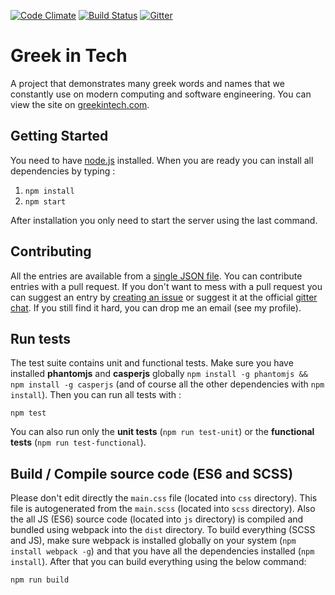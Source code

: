 [![Code Climate](https://codeclimate.com/github/tsevdos/greek-in-tech/badges/gpa.svg)](https://codeclimate.com/github/tsevdos/greek-in-tech)
[![Build Status](https://api.travis-ci.org/tsevdos/greek-in-tech.svg?branch=gh-pages)](https://travis-ci.org/tsevdos/greek-in-tech)
[![Gitter](https://badges.gitter.im/tsevdos/greek-in-tech.svg)](https://gitter.im/tsevdos/greek-in-tech?utm_source=badge&utm_medium=badge&utm_campaign=pr-badge)

# Greek in Tech
A project that demonstrates many greek words and names that we constantly use on modern computing and software engineering. You can view the site on [greekintech.com](http://greekintech.com/).

## Getting Started
You need to have [node.js](https://nodejs.org/) installed. When you are ready you can install all dependencies by typing :

1. `npm install`
2. `npm start`

After installation you only need to start the server using the last command.

## Contributing
All the entries are available from a [single JSON file](https://github.com/tsevdos/greek-in-tech/blob/gh-pages/src/data/entries.json). You can contribute entries with a pull request. If you don't want to mess with a pull request you can suggest an entry by [creating an issue](https://github.com/tsevdos/greek-in-tech/issues) or suggest it at the official [gitter chat](https://gitter.im/tsevdos/greek-in-tech). If you still find it hard, you can drop me an email (see my profile).

## Run tests
The test suite contains unit and functional tests. Make sure you have installed **phantomjs** and **casperjs** globally `npm install -g phantomjs && npm install -g casperjs` (and of course all the other dependencies with `npm install`). Then you can run all tests with :

```
npm test
```

You can also run only the **unit tests** (`npm run test-unit`) or the **functional tests** (`npm run test-functional`).

## Build / Compile source code (ES6 and SCSS)
Please don't edit directly the `main.css` file (located into `css` directory). This file is autogenerated from the `main.scss` (located into `scss` directory). Also the all JS (ES6) source code (located into `js` directory) is compiled and bundled using webpack into the `dist` directory. To build everything (SCSS and JS), make sure webpack is installed globally on your system (`npm install webpack -g`) and that you have all the dependencies installed (`npm install`). After that you can build everything using the below command:

```
npm run build
```
